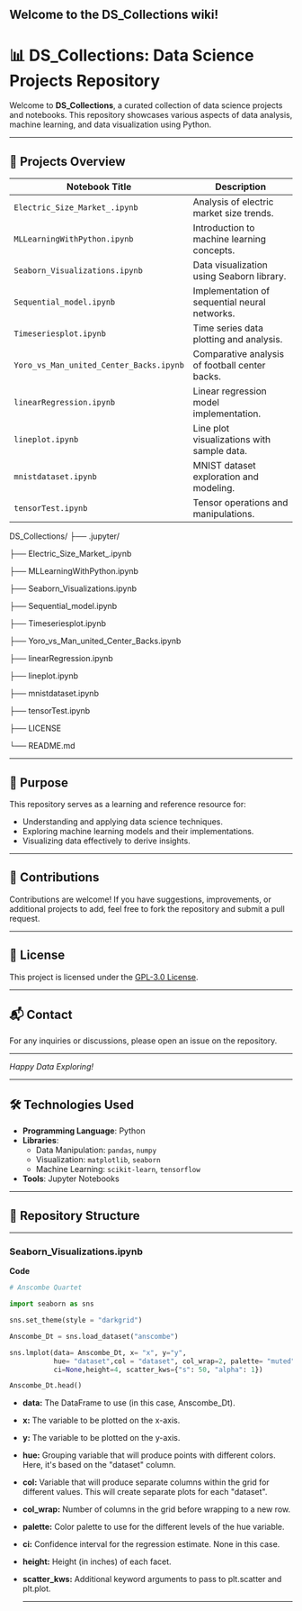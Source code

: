 ## Welcome to the DS_Collections wiki!

# 📊 DS_Collections: Data Science Projects Repository

Welcome to **DS_Collections**, a curated collection of data science projects and notebooks. This repository showcases various aspects of data analysis, machine learning, and data visualization using Python.

---

## 🧠 Projects Overview

| Notebook Title                          | Description                                      |
|-----------------------------------------|--------------------------------------------------|
| `Electric_Size_Market_.ipynb`           | Analysis of electric market size trends.         |
| `MLLearningWithPython.ipynb`            | Introduction to machine learning concepts.       |
| `Seaborn_Visualizations.ipynb`          | Data visualization using Seaborn library.        |
| `Sequential_model.ipynb`                | Implementation of sequential neural networks.    |
| `Timeseriesplot.ipynb`                  | Time series data plotting and analysis.          |
| `Yoro_vs_Man_united_Center_Backs.ipynb` | Comparative analysis of football center backs.   |
| `linearRegression.ipynb`                | Linear regression model implementation.          |
| `lineplot.ipynb`                        | Line plot visualizations with sample data.       |
| `mnistdataset.ipynb`                    | MNIST dataset exploration and modeling.          |
| `tensorTest.ipynb`                      | Tensor operations and manipulations.             |

DS_Collections/ 
├── .jupyter/ 

├── Electric_Size_Market_.ipynb 

├── MLLearningWithPython.ipynb 

├── Seaborn_Visualizations.ipynb 

├── Sequential_model.ipynb 

├── Timeseriesplot.ipynb 

├── Yoro_vs_Man_united_Center_Backs.ipynb 

├── linearRegression.ipynb 

├── lineplot.ipynb 

├── mnistdataset.ipynb 

├── tensorTest.ipynb 

├── LICENSE 

└── README.md

---

## 🎯 Purpose

This repository serves as a learning and reference resource for:

- Understanding and applying data science techniques.
- Exploring machine learning models and their implementations.
- Visualizing data effectively to derive insights.

---

## 🤝 Contributions

Contributions are welcome! If you have suggestions, improvements, or additional projects to add, feel free to fork the repository and submit a pull request.

---

## 📜 License

This project is licensed under the [GPL-3.0 License](LICENSE).

---

## 📬 Contact

For any inquiries or discussions, please open an issue on the repository.

---

*Happy Data Exploring!*


---

## 🛠️ Technologies Used

- **Programming Language**: Python
- **Libraries**:
  - Data Manipulation: `pandas`, `numpy`
  - Visualization: `matplotlib`, `seaborn`
  - Machine Learning: `scikit-learn`, `tensorflow`
- **Tools**: Jupyter Notebooks

---

## 📁 Repository Structure

---

### Seaborn_Visualizations.ipynb

**Code**
```python
# Anscombe Quartet

import seaborn as sns

sns.set_theme(style = "darkgrid")

Anscombe_Dt = sns.load_dataset("anscombe")

sns.lmplot(data= Anscombe_Dt, x= "x", y="y",
           hue= "dataset",col = "dataset", col_wrap=2, palette= "muted",
           ci=None,height=4, scatter_kws={"s": 50, "alpha": 1})

Anscombe_Dt.head()

```

* **data:** The DataFrame to use (in this case, Anscombe_Dt).
* **x:** The variable to be plotted on the x-axis.
* **y:** The variable to be plotted on the y-axis.
* **hue:** Grouping variable that will produce points with different colors. Here, it's based on the "dataset" column.
* **col:** Variable that will produce separate columns within the grid for different values. This will create separate plots for each "dataset".
* **col_wrap:** Number of columns in the grid before wrapping to a new row.
* **palette:** Color palette to use for the different levels of the hue variable.
* **ci:** Confidence interval for the regression estimate. None in this case.
* **height:** Height (in inches) of each facet.
* **scatter_kws:** Additional keyword arguments to pass to plt.scatter and plt.plot.

  ---
